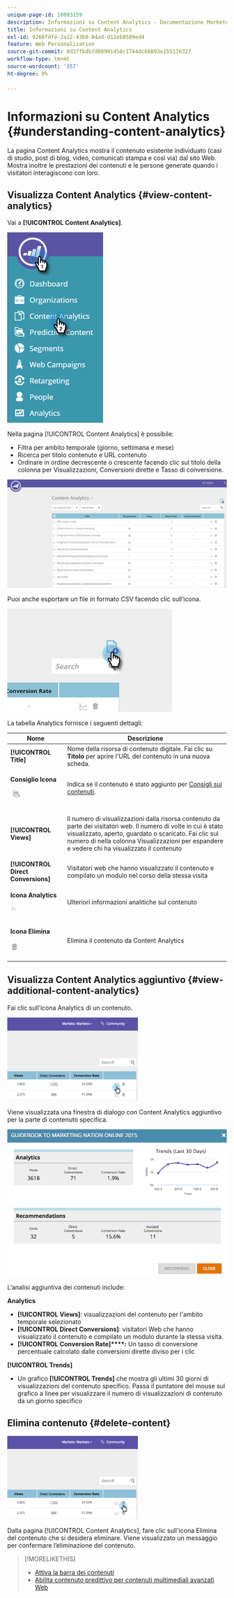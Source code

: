 ```yaml
---
unique-page-id: 10093159
description: Informazioni su Content Analytics - Documentazione Marketo - Documentazione del prodotto
title: Informazioni su Content Analytics
exl-id: 9266fdfe-2a12-43b0-84ad-d12eb8589ed4
feature: Web Personalization
source-git-commit: 0d37fbdb7d08901458c1744dc68893e155176327
workflow-type: tm+mt
source-wordcount: '357'
ht-degree: 0%

---
```


# Informazioni su Content Analytics {#understanding-content-analytics}

La pagina Content Analytics mostra il contenuto esistente individuato (casi di studio, post di blog, video, comunicati stampa e così via) dal sito Web. Mostra inoltre le prestazioni dei contenuti e le persone generate quando i visitatori interagiscono con loro.

## Visualizza Content Analytics {#view-content-analytics}

Vai a **[!UICONTROL Content Analytics]**.

![](assets/one.png)

Nella pagina [!UICONTROL Content Analytics] è possibile:

* Filtra per ambito temporale (giorno, settimana e mese)
* Ricerca per titolo contenuto e URL contenuto
* Ordinare in ordine decrescente o crescente facendo clic sul titolo della colonna per Visualizzazioni, Conversioni dirette e Tasso di conversione.

![](assets/content-analytics-8-29-16-blur.png)

Puoi anche esportare un file in formato CSV facendo clic sull’icona.

![](assets/image2016-8-29-13-3a51-3a49.png)

La tabella Analytics fornisce i seguenti dettagli:

<table> 
 <thead> 
  <tr> 
   <th colspan="1" rowspan="1">Nome</th> 
   <th colspan="1" rowspan="1">Descrizione</th> 
  </tr> 
 </thead> 
 <tbody> 
  <tr> 
   <td colspan="1" rowspan="1"><strong>[!UICONTROL Title]</strong></td> 
   <td colspan="1" rowspan="1">Nome della risorsa di contenuto digitale. Fai clic su <strong>Titolo</strong> per aprire l'URL del contenuto in una nuova scheda.</td> 
  </tr> 
  <tr> 
   <td colspan="1"><p><strong>Consiglio </strong><strong>Icona</strong></p><p><img alt="—" width="24" src="assets/recommended-icon.png" data-linked-resource-id="10094267" data-linked-resource-type="attachment" data-base-url="https://docs.marketo.com" data-linked-resource-container-id="10093159" title="--"></p></td> 
   <td colspan="1">Indica se il contenuto è stato aggiunto per <a href="#">Consigli sui contenuti</a>.</td> 
  </tr> 
  <tr> 
   <td colspan="1" rowspan="1"><p><strong>[!UICONTROL Views]</strong></p></td> 
   <td colspan="1" rowspan="1"><p>Il numero di visualizzazioni dalla risorsa contenuto da parte dei visitatori web. Il numero di volte in cui è stato visualizzato, aperto, guardato o scaricato. Fai clic sul numero di nella colonna Visualizzazioni per espandere e vedere chi ha visualizzato il contenuto</p></td> 
  </tr> 
  <tr> 
   <td colspan="1" rowspan="1"><strong>[!UICONTROL Direct Conversions]</strong></td> 
   <td colspan="1" rowspan="1">Visitatori web che hanno visualizzato il contenuto e compilato un modulo nel corso della stessa visita</td> 
  </tr> 
  <tr> 
   <td colspan="1"><p><strong>Icona Analytics</strong></p><p><img alt="--" width="17" src="assets/analytics-icon.png" data-linked-resource-id="10097027" data-linked-resource-type="attachment" data-base-url="https://docs.marketo.com" data-linked-resource-container-id="10093159" title="--"></p></td> 
   <td colspan="1">Ulteriori informazioni analitiche sul contenuto</td> 
  </tr> 
  <tr> 
   <td colspan="1"><p><strong>Icona Elimina</strong></p><p><img alt="--" src="assets/image2015-12-7-10-3a36-3a52.png" data-linked-resource-id="10096391" data-linked-resource-type="attachment" data-base-url="https://docs.marketo.com" data-linked-resource-container-id="10093159" title="--"></p></td> 
   <td colspan="1">Elimina il contenuto da Content Analytics</td> 
  </tr> 
 </tbody> 
</table>

## Visualizza Content Analytics aggiuntivo {#view-additional-content-analytics}

Fai clic sull’icona Analytics di un contenuto.

![](assets/four.png)

Viene visualizzata una finestra di dialogo con Content Analytics aggiuntivo per la parte di contenuto specifica.

![](assets/five.png)

L’analisi aggiuntiva dei contenuti include:

**Analytics**

* **[!UICONTROL Views]**: visualizzazioni del contenuto per l&#39;ambito temporale selezionato
* **[!UICONTROL Direct Conversions]**: visitatori Web che hanno visualizzato il contenuto e compilato un modulo durante la stessa visita.
* **[!UICONTROL Conversion Rate]****:** Un tasso di conversione percentuale calcolato dalle conversioni dirette diviso per i clic

**[!UICONTROL Trends]**

* Un grafico **[!UICONTROL Trends]** che mostra gli ultimi 30 giorni di visualizzazioni del contenuto specifico. Passa il puntatore del mouse sul grafico a linee per visualizzare il numero di visualizzazioni di contenuto da un giorno specifico

## Elimina contenuto {#delete-content}

![](assets/six.png)

Dalla pagina [!UICONTROL Content Analytics], fare clic sull&#39;icona Elimina del contenuto che si desidera eliminare. Viene visualizzato un messaggio per confermare l’eliminazione del contenuto.

>[!MORELIKETHIS]
>
>* [Attiva la barra dei contenuti](/help/marketo/product-docs/predictive-content/enabling-predictive-content/enable-the-content-recommendation-bar.md)
>* [Abilita contenuto predittivo per contenuti multimediali avanzati Web](/help/marketo/product-docs/predictive-content/enabling-predictive-content/enable-predictive-content-for-web-rich-media.md)
